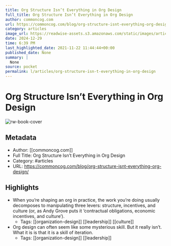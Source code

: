 ```yaml
---
title: Org Structure Isn’t Everything in Org Design
full_title: Org Structure Isn’t Everything in Org Design
author: commoncog.com
url: https://commoncog.com/blog/org-structure-isnt-everything-org-design/
category: articles
image_url: https://readwise-assets.s3.amazonaws.com/static/images/article0.00998d930354.png
date: 2024-12-29
time: 6:39 PM
last_highlighted_date: 2021-11-22 11:44:44+00:00
published_date: None
summary: |
  None
source: pocket
permalink: l/articles/org-structure-isn-t-everything-in-org-design
---
```

# Org Structure Isn’t Everything in Org Design

![rw-book-cover](https://readwise-assets.s3.amazonaws.com/static/images/article0.00998d930354.png)

## Metadata
- Author: [[commoncog.com]]
- Full Title: Org Structure Isn’t Everything in Org Design
- Category: #articles
- URL: https://commoncog.com/blog/org-structure-isnt-everything-org-design/

## Highlights
- When you’re shaping an org in practice, the work you’re doing usually decomposes to manipulating three levers: structure, incentives, and culture (or, as Andy Grove puts it ‘contractual obligations, economic incentives, and culture’).
    - Tags: [[organization-design]] [[leadership]] [[culture]] 
- Org design can often seem like some mysterious skill. But it really isn’t. What it is is that it is a skill of iteration.
    - Tags: [[organization-design]] [[leadership]] 


